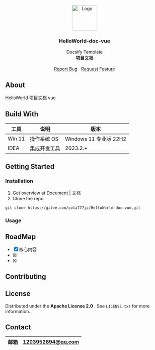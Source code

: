 <div align="center">
  <a href="https://gitee.com/cola777jz/HelloWorld-doc-vue">
    <img src="https://jinzhong-0817-1311841992.cos.ap-nanjing.myqcloud.com/picgo/%E4%B8%BB%E9%A1%B5.svg" alt="Logo" width="80"
      height="80">
  </a>
</div>
<h3 align="center">HelloWorld-doc-vue</h3>

<p align="center">
  Docsify Template
  <br />
  <a href="https://gitee.com/cola777jz/HelloWorld-doc-vue/tree/master/"><strong>项目文档</strong></a>
  <br />
  <br />
  <a href="https://gitee.com/cola777jz/HelloWorld-doc-vue/issues">Report Bug</a>
  ·
  <a href="https://gitee.com/cola777jz/HelloWorld-doc-vue/pulls">Request Feature</a>
</p>

## About

HelloWorld 项目文档 vue
## Build With

| 工具         | 说明         | 版本                  |
|------------|------------|---------------------|
| Win 11     | 操作系统 OS    | Windows 11 专业版 22H2 |
| IDEA       | 集成开发工具     | 2023.2.+            |

## Getting Started

### Installation

1. Get overview at [Document | 文档](https://gitee.com/cola777jz/HelloWorld-doc-vue/tree/master/)
2. Clone the repo

```shell
git clone https://gitee.com/cola777jz/HelloWorld-doc-vue.git
```

### Usage


## RoadMap

- [x] 核心内容
- [x] 
- [x] 

## Contributing

## License

Distributed under the  **Apache License 2.0** . See `LICENSE.txt` for more information.

## Contact

| 邮箱 | 1203952894@qq.com |
|----|-------------------|

